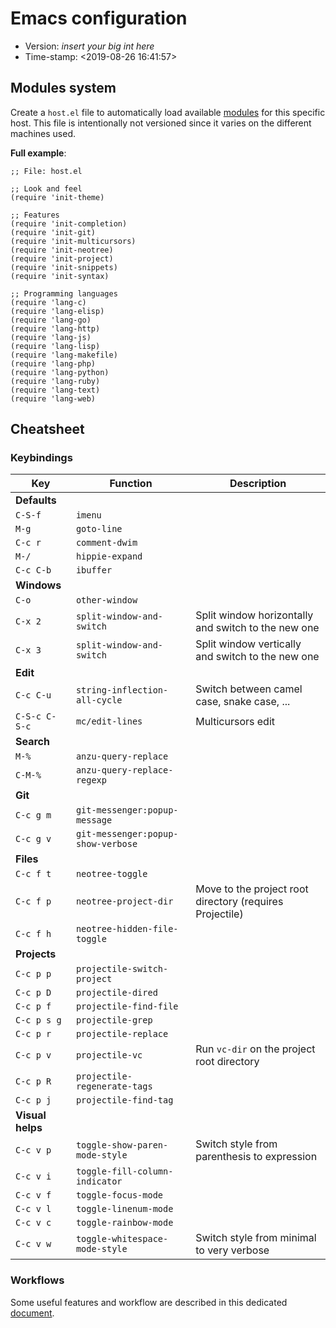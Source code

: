 # Emacs configuration

- Version: _insert your big int here_
- Time-stamp: <2019-08-26 16:41:57>

## Modules system

Create a `host.el` file to automatically load available [modules](./modules/) for this specific host.
This file is intentionally not versioned since it varies on the different machines used.

**Full example**:

```
;; File: host.el

;; Look and feel
(require 'init-theme)

;; Features
(require 'init-completion)
(require 'init-git)
(require 'init-multicursors)
(require 'init-neotree)
(require 'init-project)
(require 'init-snippets)
(require 'init-syntax)

;; Programming languages
(require 'lang-c)
(require 'lang-elisp)
(require 'lang-go)
(require 'lang-http)
(require 'lang-js)
(require 'lang-lisp)
(require 'lang-makefile)
(require 'lang-php)
(require 'lang-python)
(require 'lang-ruby)
(require 'lang-text)
(require 'lang-web)
```

## Cheatsheet

### Keybindings

| Key              | Function                           | Description                                              |
|------------------|------------------------------------|----------------------------------------------------------|
| **Defaults**     |                                    |                                                          |
| `C-S-f`          | `imenu`                            |                                                          |
| `M-g`            | `goto-line`                        |                                                          |
| `C-c r`          | `comment-dwim`                     |                                                          |
| `M-/`            | `hippie-expand`                    |                                                          |
| `C-c C-b`        | `ibuffer`                          |                                                          |
| **Windows**      |                                    |                                                          |
| `C-o`            | `other-window`                     |                                                          |
| `C-x 2`          | `split-window-and-switch`          | Split window horizontally and switch to the new one      |
| `C-x 3`          | `split-window-and-switch`          | Split window vertically and switch to the new one        |
| **Edit**         |                                    |                                                          |
| `C-c C-u`        | `string-inflection-all-cycle`      | Switch between camel case, snake case, ...               |
| `C-S-c C-S-c`    | `mc/edit-lines`                    | Multicursors edit                                        |
| **Search**       |                                    |                                                          |
| `M-%`            | `anzu-query-replace`               |                                                          |
| `C-M-%`          | `anzu-query-replace-regexp`        |                                                          |
| **Git**          |                                    |                                                          |
| `C-c g m`        | `git-messenger:popup-message`      |                                                          |
| `C-c g v`        | `git-messenger:popup-show-verbose` |                                                          |
| **Files**        |                                    |                                                          |
| `C-c f t`        | `neotree-toggle`                   |                                                          |
| `C-c f p`        | `neotree-project-dir`              | Move to the project root directory (requires Projectile) |
| `C-c f h`        | `neotree-hidden-file-toggle`       |                                                          |
| **Projects**     |                                    |                                                          |
| `C-c p p`        | `projectile-switch-project`        |                                                          |
| `C-c p D`        | `projectile-dired`                 |                                                          |
| `C-c p f`        | `projectile-find-file`             |                                                          |
| `C-c p s g`      | `projectile-grep`                  |                                                          |
| `C-c p r`        | `projectile-replace`               |                                                          |
| `C-c p v`        | `projectile-vc`                    | Run `vc-dir` on the project root directory               |
| `C-c p R`        | `projectile-regenerate-tags`       |                                                          |
| `C-c p j`        | `projectile-find-tag`              |                                                          |
| **Visual helps** |                                    |                                                          |
| `C-c v p`        | `toggle-show-paren-mode-style`     | Switch style from parenthesis to expression              |
| `C-c v i`        | `toggle-fill-column-indicator`     |                                                          |
| `C-c v f`        | `toggle-focus-mode`                |                                                          |
| `C-c v l`        | `toggle-linenum-mode`              |                                                          |
| `C-c v c`        | `toggle-rainbow-mode`              |                                                          |
| `C-c v w`        | `toggle-whitespace-mode-style`     | Switch style from minimal to very verbose                |

### Workflows

Some useful features and workflow are described in this dedicated [document](./workflows.md).
